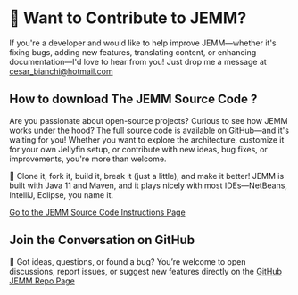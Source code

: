 # 🤝 Want to Contribute to JEMM?

If you're a developer and would like to help improve JEMM—whether it's fixing bugs, adding new features, translating content, or enhancing documentation—I'd love to hear from you! Just drop me a message at cesar_bianchi@hotmail.com

## How to download The JEMM Source Code ?
Are you passionate about open-source projects? Curious to see how JEMM works under the hood? The full source code is available on GitHub—and it's waiting for you! Whether you want to explore the architecture, customize it for your own Jellyfin setup, or contribute with new ideas, bug fixes, or improvements, you're more than welcome.

🔗 Clone it, fork it, build it, break it (just a little), and make it better! JEMM is built with Java 11 and Maven, and it plays nicely with most IDEs—NetBeans, IntelliJ, Eclipse, you name it.

[Go to the JEMM Source Code Instructions Page](/about/download/#to-download-source-code-and-build-jemm-locally)

## Join the Conversation on GitHub

💬 Got ideas, questions, or found a bug? You’re welcome to open discussions, report issues, or suggest new features directly on the [GitHub JEMM Repo Page](https://github.com/CesarBianchi/JellyfinEasyMetadataManager)
